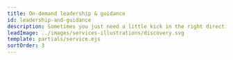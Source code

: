 ```yaml
---
title: On-demand leadership & guidance
id: leadership-and-guidance
description: Sometimes you just need a little kick in the right direction. Our senior design and technical staff can help with that. From product roadmapping sessions to full technical architecture, we’ve probably got someone that can help you make that next leap forward. <a href="../contact#experts">Talk to us</a> about your current challenges and we’ll connect you with someone that can lead your team towards a solution.
leadImage: ../images/services-illustrations/discovery.svg
template: partials/service.ejs
sortOrder: 3
---
```

